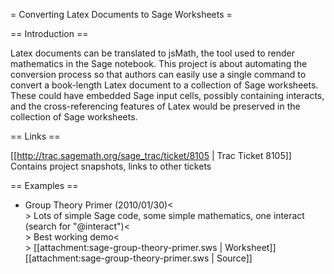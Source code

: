 = Converting Latex Documents to Sage Worksheets =

== Introduction ==

Latex documents can be translated to jsMath, the tool used to render mathematics in the Sage notebook.  This project is about automating the conversion process so that authors can easily use a single command to convert a book-length Latex document to a collection of Sage worksheets.  These could have embedded Sage input cells, possibly containing interacts, and the cross-referencing features of Latex would be preserved in the collection of Sage worksheets.

== Links ==

[[http://trac.sagemath.org/sage_trac/ticket/8105 | Trac Ticket 8105]]  Contains project snapshots, links to other tickets

== Examples ==

 * Group Theory Primer (2010/01/30)<<BR>>
   Lots of simple Sage code, some simple mathematics, one interact (search for "@interact")<<BR>>
   Best working demo<<BR>>
   [[attachment:sage-group-theory-primer.sws | Worksheet]] [[attachment:sage-group-theory-primer.sws | Source]]
